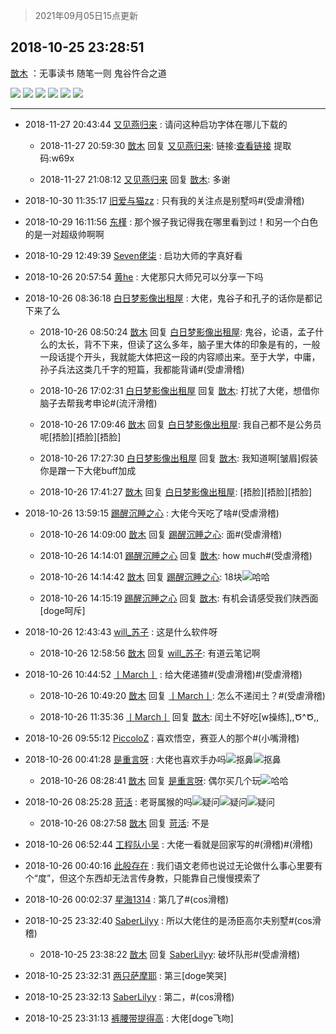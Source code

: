 > 2021年09月05日15点更新
<link rel="stylesheet" href="https://cdn.jsdelivr.net/gh/taotie6/sampleJSON@main/css/photo_show.css">


 ## 2018-10-25 23:28:51 

 [㪚木](https://www.coolapk.com/feed/8696565?shareKey=MGI1YmFiNGRjZjRmNjEzMTc0NDg~) ：无事读书
随笔一则
鬼谷忤合之道 

<div class="album">
<img class="img-item" src="https://image.coolapk.com/feed/2018/1025/23/1081091_1540481318_1731@1440x2467.jpg" />
<img class="img-item" src="https://image.coolapk.com/feed/2018/1025/23/1081091_1540481320_3886@1440x2467.jpg" />
<img class="img-item" src="https://image.coolapk.com/feed/2018/1025/23/1081091_1540481323_2613@1440x2462.jpg" />
<img class="img-item" src="https://image.coolapk.com/feed/2018/1025/23/1081091_1540481325_4289@1440x2465.jpg" />
<img class="img-item" src="https://image.coolapk.com/feed/2018/1025/23/1081091_1540481327_6369@1440x598.jpg" />
<img class="img-item" src="https://image.coolapk.com/feed/2018/1025/23/1081091_1540481329_6744@800x801.jpg" />
</div>

 ------- 

- 2018-11-27 20:43:44 [又见燕归来](uid=1273494) : 请问这种启功字体在哪儿下载的 

    - 2018-11-27 20:59:30 [㪚木](uid=1081091) 回复 [又见燕归来](uid=1273494): 链接:<a class="feed-link-url" href="https://pan.baidu.com/s/1SwcXRe9l54FrTVdCK8R9Rg" title="https://pan.baidu.com/s/1SwcXRe9l54FrTVdCK8R9Rg" target="_blank" rel="nofollow">查看链接</a> 提取码:w69x  

    - 2018-11-27 21:08:12 [又见燕归来](uid=1273494) 回复 [㪚木](uid=1081091): 多谢 

- 2018-10-30 11:35:17 [旧爱与猫zz](uid=1153887) : 只有我的关注点是别墅吗#(受虐滑稽) 

- 2018-10-29 16:11:56 [东槿](uid=761599) : 那个猴子我记得我在哪里看到过！和另一个白色的是一对超级帅啊啊 

- 2018-10-29 12:49:39 [Seven佬柒](uid=1581309) : 启功大师的字真好看 

- 2018-10-26 20:57:54 [黄he](uid=1534400) : 大佬那只大师兄可以分享一下吗 

- 2018-10-26 08:36:18 [白日梦影像出租屋](uid=2114885) : 大佬，鬼谷子和孔子的话你是都记下来了么 

    - 2018-10-26 08:50:24 [㪚木](uid=1081091) 回复 [白日梦影像出租屋](uid=2114885): 鬼谷，论语，孟子什么的太长，背不下来，但读了这么多年，脑子里大体的印象是有的，一般一段话提个开头，我就能大体把这一段的内容顺出来。至于大学，中庸，孙子兵法这类几千字的短篇，我都能背诵#(受虐滑稽) 

    - 2018-10-26 17:02:31 [白日梦影像出租屋](uid=2114885) 回复 [㪚木](uid=1081091): 打扰了大佬，想借你脑子去帮我考申论#(流汗滑稽) 

    - 2018-10-26 17:09:46 [㪚木](uid=1081091) 回复 [白日梦影像出租屋](uid=2114885): 我自己都不是公务员呢[捂脸][捂脸][捂脸] 

    - 2018-10-26 17:27:30 [白日梦影像出租屋](uid=2114885) 回复 [㪚木](uid=1081091): 我知道啊[皱眉]假装你是蹭一下大佬buff加成 

    - 2018-10-26 17:41:27 [㪚木](uid=1081091) 回复 [白日梦影像出租屋](uid=2114885): [捂脸][捂脸][捂脸] 

- 2018-10-26 13:59:15 [踢醒沉睡之心](uid=1036269) : 大佬今天吃了啥#(受虐滑稽) 

    - 2018-10-26 14:09:00 [㪚木](uid=1081091) 回复 [踢醒沉睡之心](uid=1036269): 面#(受虐滑稽) 

    - 2018-10-26 14:14:01 [踢醒沉睡之心](uid=1036269) 回复 [㪚木](uid=1081091): how much#(受虐滑稽) 

    - 2018-10-26 14:14:42 [㪚木](uid=1081091) 回复 [踢醒沉睡之心](uid=1036269): 18块<img src="http://static.coolapk.com/emoticons/default/13.gif" alt="哈哈"/> 

    - 2018-10-26 14:15:19 [踢醒沉睡之心](uid=1036269) 回复 [㪚木](uid=1081091): 有机会请感受我们陕西面[doge呵斥] 

- 2018-10-26 12:43:43 [will_苏子](uid=529442) : 这是什么软件呀 

    - 2018-10-26 12:58:56 [㪚木](uid=1081091) 回复 [will_苏子](uid=529442): 有道云笔记啊 

- 2018-10-26 10:44:52 [丨March丨](uid=1139702) : 给大佬递猹#(受虐滑稽)#(受虐滑稽) 

    - 2018-10-26 10:49:20 [㪚木](uid=1081091) 回复 [丨March丨](uid=1139702): 怎么不递闰土？#(受虐滑稽) 

    - 2018-10-26 11:35:36 [丨March丨](uid=1139702) 回复 [㪚木](uid=1081091): 闰土不好吃[w操练],,Ծ^Ծ,, 

- 2018-10-26 09:55:12 [PiccoloZ](uid=2049409) : 喜欢悟空，赛亚人的那个#(小嘴滑稽) 

- 2018-10-26 00:41:28 [是重言呀](uid=1828824) : 大佬也喜欢手办吗<img src="http://static.coolapk.com/emoticons/default/41.gif" alt="抠鼻"/><img src="http://static.coolapk.com/emoticons/default/41.gif" alt="抠鼻"/> 

    - 2018-10-26 08:28:41 [㪚木](uid=1081091) 回复 [是重言呀](uid=1828824): 偶尔买几个玩<img src="http://static.coolapk.com/emoticons/default/13.gif" alt="哈哈"/> 

- 2018-10-26 08:25:28 [苛活](uid=772467) : 老哥属猴的吗<img src="http://static.coolapk.com/emoticons/default/32.gif" alt="疑问"/><img src="http://static.coolapk.com/emoticons/default/32.gif" alt="疑问"/><img src="http://static.coolapk.com/emoticons/default/32.gif" alt="疑问"/> 

    - 2018-10-26 08:27:58 [㪚木](uid=1081091) 回复 [苛活](uid=772467): 不是 

- 2018-10-26 06:52:44 [工程队小吴](uid=970294) : 大佬一看就是回家写的#(滑稽)#(滑稽) 

- 2018-10-26 00:40:16 [此般存在](uid=741509) : 我们语文老师也说过无论做什么事心里要有个“度”，但这个东西却无法言传身教，只能靠自己慢慢摸索了 

- 2018-10-26 00:02:37 [星海1314](uid=1750682) : 第几了#(cos滑稽) 

- 2018-10-25 23:32:40 [SaberLilyy](uid=436060) : 所以大佬住的是汤臣高尔夫别墅#(cos滑稽) 

    - 2018-10-25 23:38:22 [㪚木](uid=1081091) 回复 [SaberLilyy](uid=436060): 破坏队形#(受虐滑稽) 

- 2018-10-25 23:32:31 [两只萨摩耶](uid=1333923) : 第三[doge笑哭] 

- 2018-10-25 23:32:13 [SaberLilyy](uid=436060) : 第二，#(cos滑稽) 

- 2018-10-25 23:31:13 [裤腰带提得高](uid=436315) : 大佬[doge飞吻] 

